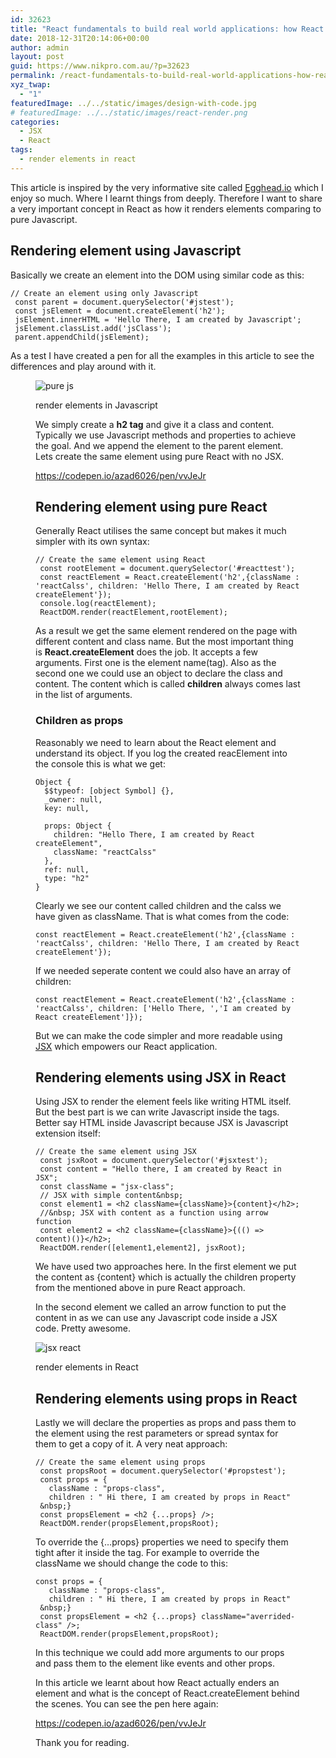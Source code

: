 ```yaml
---
id: 32623
title: "React fundamentals to build real world applications: how React renders elements"
date: 2018-12-31T20:14:06+00:00
author: admin
layout: post
guid: https://www.nikpro.com.au/?p=32623
permalink: /react-fundamentals-to-build-real-world-applications-how-react-renders-elements/
xyz_twap:
  - "1"
featuredImage: ../../static/images/design-with-code.jpg
# featuredImage: ../../static/images/react-render.png
categories:
  - JSX
  - React
tags:
  - render elements in react
---
```


This article is inspired by the very informative site called <a rel="noreferrer noopener" aria-label="Egghead.io (opens in a new tab)" href="https://egghead.io/lessons" target="_blank">Egghead.io</a> which I enjoy so much. Where I learnt things from deeply. Therefore I want to share a very important concept in React as how it renders elements comparing to pure Javascript.

## Rendering element using Javascript

Basically we create an element into the DOM using similar code as this:

```
// Create an element using only Javascript
 const parent = document.querySelector('#jstest');
 const jsElement = document.createElement('h2');
 jsElement.innerHTML = 'Hello There, I am created by Javascript';
 jsElement.classList.add('jsClass');
 parent.appendChild(jsElement);
```

As a test I have created a pen for all the examples in this article to see the differences and play around with it.

<!-- ![render elements in Javascript](/images/pure-js.png) -->
<figure class="wp-block-image is-resized">

<img src="/images/pure-js.png" alt="pure js"/> <figcaption>render elements in Javascript</figcaption>


We simply create a **h2 tag** and give it a class and content. Typically we use Javascript methods and properties to achieve the goal. And we append the element to the parent element. Lets create the same element using pure React with no JSX.

https://codepen.io/azad6026/pen/vvJeJr

## Rendering element using pure React

Generally React utilises the same concept but makes it much simpler with its own syntax:

```
// Create the same element using React
 const rootElement = document.querySelector('#reacttest');
 const reactElement = React.createElement('h2',{className :  'reactCalss', children: 'Hello There, I am created by React createElement'});
 console.log(reactElement);
 ReactDOM.render(reactElement,rootElement);
```

As a result we get the same element rendered on the page with different content and class name. But the most important thing is **React.createElement** does the job. It accepts a few arguments. First one is the element name(tag). Also as the second one we could use an object to declare the class and content. The content which is called **children** always comes last in the list of arguments.

### Children as props

Reasonably we need to learn about the React element and understand its object. If you log the created reacElement into the console this is what we get:

```
Object {
  $$typeof: [object Symbol] {},
  _owner: null,
  key: null,

  props: Object {
    children: "Hello There, I am created by React createElement",
    className: "reactCalss"
  },
  ref: null,
  type: "h2"
}
```

Clearly we see our content called children and the calss we have given as className. That is what comes from the code:

```
const reactElement = React.createElement('h2',{className :  'reactCalss', children: 'Hello There, I am created by React createElement'});
```

If we needed seperate content we could also have an array of children:

```
const reactElement = React.createElement('h2',{className :  'reactCalss', children: ['Hello There, ','I am created by React createElement']});
```

But we can make the code simpler and more readable using [JSX](https://www.nikpro.com.au/explaining-jsx-with-some-examples/) which empowers our React application.

## Rendering elements using JSX in React

Using JSX to render the element feels like writing HTML itself. But the best part is we can write Javascript inside the tags. Better say HTML inside Javascript because JSX is Javascript extension itself:

```
// Create the same element using JSX
 const jsxRoot = document.querySelector('#jsxtest');
 const content = "Hello there, I am created by React in JSX";
 const className = "jsx-class";
 // JSX with simple content&nbsp;
 const element1 = <h2 className={className}>{content}</h2>;
 //&nbsp; JSX with content as a function using arrow function
 const element2 = <h2 className={className}>{(() => content)()}</h2>;
 ReactDOM.render([element1,element2], jsxRoot);
```

We have used two approaches here. In the first element we put the content as {content} which is actually the children property from the mentioned above in pure React approach.

In the second element we called an arrow function to put the content in as we can use any Javascript code inside a JSX code. Pretty awesome.


<img src="https://www.nikpro.com.aujsx-react-1024x538.png" alt="jsx react" class="wp-image-32627" srcset="https://testgatsby.localjsx-react-1024x538.png 1024w, https://testgatsby.localjsx-react-300x158.png 300w, https://testgatsby.localjsx-react-768x403.png 768w, https://testgatsby.localjsx-react.png 1200w" sizes="(max-width: 1024px) 100vw, 1024px" /> <figcaption>render elements in React</figcaption>


## Rendering elements using props in React

Lastly we will declare the properties as props and pass them to the element using the rest parameters or spread syntax for them to get a copy of it. A very neat approach:

```
// Create the same element using props
 const propsRoot = document.querySelector('#propstest');
 const props = {
   className : "props-class",
   children : " Hi there, I am created by props in React"
 &nbsp;}
 const propsElement = <h2 {...props} />;
 ReactDOM.render(propsElement,propsRoot);
```

To override the {&#8230;props} properties we need to specify them tight after it inside the tag. For example to override the className we should change the code to this:

```
const props = {
   className : "props-class",
   children : " Hi there, I am created by props in React"
 &nbsp;}
 const propsElement = <h2 {...props} className="averrided-class" />;
 ReactDOM.render(propsElement,propsRoot);
```

In this technique we could add more arguments to our props and pass them to the element like events and other props.

In this article we learnt about how React actually enders an element and what is the concept of React.createElement behind the scenes. You can see the pen here again:

https://codepen.io/azad6026/pen/vvJeJr

Thank you for reading.
